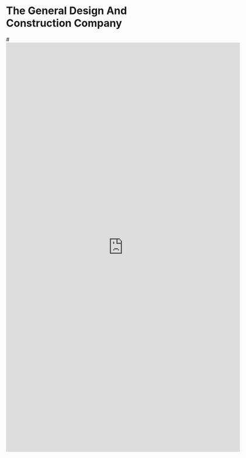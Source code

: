 # The General Design And Construction Company
#<iframe src="https://docs.google.com/forms/d/e/1FAIpQLSc4MIWtSZe2ssdmY0ZyJfar0ETg5uuiQ8i-nwOCpExl8BX3ig/viewform?embedded=true" width="640" height="1118" frameborder="0" marginheight="0" marginwidth="0">Loading…</iframe>
